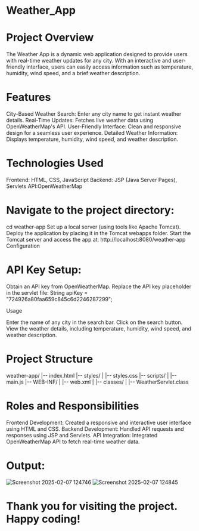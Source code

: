 # Weather_App

# Project Overview

The Weather App is a dynamic web application designed to provide users with real-time weather updates for any city. With an interactive and user-friendly interface, users can easily access information such as temperature, humidity, wind speed, and a brief weather description.

# Features

City-Based Weather Search: Enter any city name to get instant weather details.
Real-Time Updates: Fetches live weather data using OpenWeatherMap's API.
User-Friendly Interface: Clean and responsive design for a seamless user experience.
Detailed Weather Information: Displays temperature, humidity, wind speed, and weather description.

# Technologies Used

Frontend: HTML, CSS, JavaScript
Backend: JSP (Java Server Pages), Servlets
API:OpenWeatherMap

# Navigate to the project directory:

cd weather-app
Set up a local server (using tools like Apache Tomcat).
Deploy the application by placing it in the Tomcat webapps folder.
Start the Tomcat server and access the app at:
http://localhost:8080/weather-app
Configuration

# API Key Setup:

Obtain an API key from OpenWeatherMap.
Replace the API key placeholder in the servlet file:
String apiKey = "724926a80faa659c845c6d2246287299";

Usage

Enter the name of any city in the search bar.
Click on the search button.
View the weather details, including temperature, humidity, wind speed, and weather description.

# Project Structure

weather-app/
|-- index.html
|-- styles/
|   |-- styles.css
|-- scripts/
|   |-- main.js
|-- WEB-INF/
|   |-- web.xml
|   |-- classes/
|       |-- WeatherServlet.class

# Roles and Responsibilities

Frontend Development: Created a responsive and interactive user interface using HTML and CSS.
Backend Development: Handled API requests and responses using JSP and Servlets.
API Integration: Integrated OpenWeatherMap API to fetch real-time weather data.

# Output:
![Screenshot 2025-02-07 124746](https://github.com/user-attachments/assets/c9265f3f-1b79-4908-8ce8-509f41faf817)
![Screenshot 2025-02-07 124845](https://github.com/user-attachments/assets/c34e65df-6c53-4e7a-af2c-9aba19fb75f0)


# Thank you for visiting the project. Happy coding!
